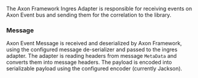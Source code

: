 The Axon Framework Ingres Adapter is responsible for receiving events on Axon Event bus and sending them for the correlation to the library. 

### Message

Axon Event Message is received and deserialized by Axon Framework, using the configured message de-serializer and passed to the ingres adapter.
The adapter is reading headers from message `MetaData` and converts them into message headers. The payload is encoded into serializable payload using 
the configured encoder (currently Jackson).
